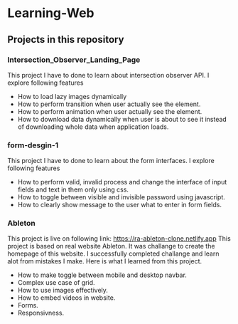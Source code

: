 # Learning-Web

## Projects in this repository

### Intersection_Observer_Landing_Page
This project I have to done to learn about intersection observer API. I explore following features
- How to load lazy images dynamically
- How to perform transition when user actually see the element.
- How to perform animation when user actually  see the element.
- How to download data dynamically when user is about to see it instead of downloading whole data when application loads.

### form-desgin-1
This project I have to done to learn about the form interfaces. I explore following features
- How to perform valid, invalid process and change the interface of input fields and text in them only using css.
- How to toggle between visible and invisible password using javascript.
- How to clearly show message to the user what to enter in form fields.

### Ableton
This project is live on following link: https://ra-ableton-clone.netlify.app
This project is based on real website Ableton. It was challange to create the homepage of this website. I successfully completed challange and learn alot from mistakes I make. Here is what I learned from this project.
- How to make toggle between mobile and desktop navbar.
- Complex use case of grid.
- How to use images effectively.
- How to embed videos in website.
- Forms.
- Responsivness.

  
